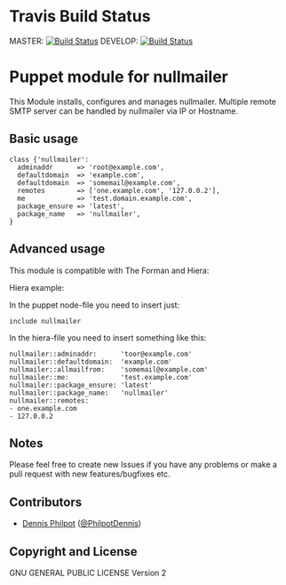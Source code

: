 Travis Build Status
===================

MASTER: [![Build Status](https://travis-ci.org/dphilpot/dphilpot-nullmailer.svg?branch=master)](https://travis-ci.org/dphilpot/dphilpot-nullmailer)
DEVELOP: [![Build Status](https://travis-ci.org/dphilpot/dphilpot-nullmailer.svg?branch=develop)](https://travis-ci.org/dphilpot/dphilpot-nullmailer)

Puppet module for nullmailer
============================

This Module installs, configures and manages nullmailer.
Multiple remote SMTP server can be handled by nullmailer via IP or Hostname.


Basic usage
-----------

    class {'nullmailer':
      adminaddr      => 'root@example.com',
      defaultdomain  => 'example.com',
      defaultdomain  => 'somemail@example.com',
      remotes        => ['one.example.com', '127.0.0.2'],
      me             => 'test.domain.example.com',
      package_ensure => 'latest',
      package_name   => 'nullmailer',
    }

Advanced usage
--------------

This module is compatible with The Forman and Hiera:

Hiera example:

In the puppet node-file you need to insert just:

    include nullmailer

In the hiera-file you need to insert something like this:

    nullmailer::adminaddr:      'toor@example.com'
    nullmailer::defaultdomain:  'example.com'
    nullmailer::allmailfrom:    'somemail@example.com'
    nullmailer::me:             'test.example.com'
    nullmailer::package_ensure: 'latest'
    nullmailer::package_name:   'nullmailer'
    nullmailer::remotes:
    - one.example.com
    - 127.0.0.2

Notes
-----

Please feel free to create new Issues if you have any problems or make a pull request with new features/bugfixes etc.


Contributors
------------

 * [Dennis Philpot](https://github.com/dphilpot) ([@PhilpotDennis](https://twitter.com/PhilpotDennis))


Copyright and License
---------------------

GNU GENERAL PUBLIC LICENSE Version 2
